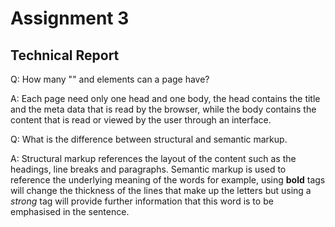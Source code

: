 # Assignment 3
## Technical Report

Q: How many "<head>" and <body> elements can a page have?

A: Each page need only one head and one body, the head contains the title
and the meta data that is read by the browser, while the body contains the
content that is read or viewed by the user through an interface.

Q: What is the difference between structural and semantic markup.

A: Structural markup references the layout of the content such as the
headings, line breaks and paragraphs. Semantic markup is used to reference the
underlying meaning of the words for example, using **bold** tags will change
the thickness of the lines that make up the letters but using a <em>strong</em> tag
will provide further information that this word is to be emphasised in the
sentence.
